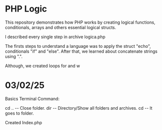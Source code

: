 # PHP Logic

This repository demonstrates how PHP works by creating logical functions, conditionals, arrays and others essential logical structs.

I described every single step in archive logica.php

The firsts steps to understand a language was to apply the struct "echo", conditionals "if" and "else". After that, we learned about concatenate strings using ".".

Although, we created loops for and w


# 03/02/25

Basics Terminal Command:

cd ..  --  Close folder.
dir    --  Directory/Show all folders and archives.
cd     --  It goes to folder.


Created Index.php